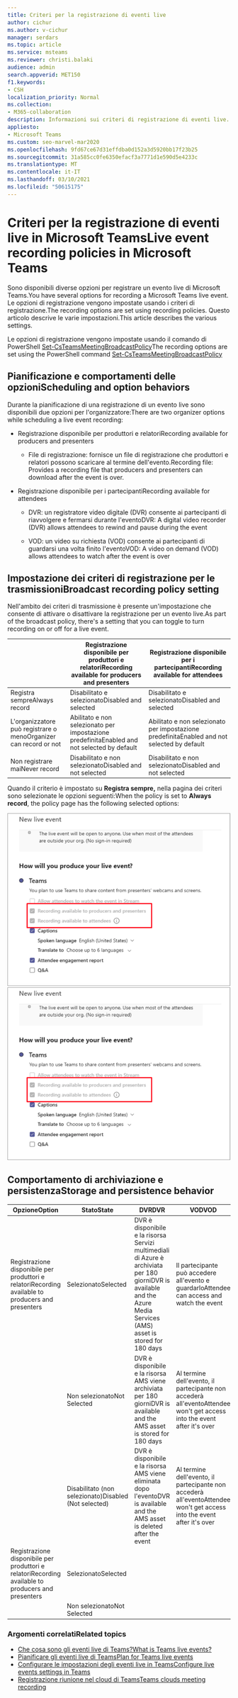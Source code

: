```yaml
---
title: Criteri per la registrazione di eventi live
author: cichur
ms.author: v-cichur
manager: serdars
ms.topic: article
ms.service: msteams
ms.reviewer: christi.balaki
audience: admin
search.appverid: MET150
f1.keywords:
- CSH
localization_priority: Normal
ms.collection:
- M365-collaboration
description: Informazioni sui criteri di registrazione di eventi live.
appliesto:
- Microsoft Teams
ms.custom: seo-marvel-mar2020
ms.openlocfilehash: 9fd67ce67d31effdba0d152a3d5920bb17f23b25
ms.sourcegitcommit: 31a585cc0fe6350efacf3a7771d1e590d5e4233c
ms.translationtype: MT
ms.contentlocale: it-IT
ms.lasthandoff: 03/10/2021
ms.locfileid: "50615175"
---
```

# <a name="live-event-recording-policies-in-microsoft-teams"></a><span data-ttu-id="369b1-103">Criteri per la registrazione di eventi live in Microsoft Teams</span><span class="sxs-lookup"><span data-stu-id="369b1-103">Live event recording policies in Microsoft Teams</span></span>

<span data-ttu-id="369b1-104">Sono disponibili diverse opzioni per registrare un evento live di Microsoft Teams.</span><span class="sxs-lookup"><span data-stu-id="369b1-104">You have several options for recording a Microsoft Teams live event.</span></span> <span data-ttu-id="369b1-105">Le opzioni di registrazione vengono impostate usando i criteri di registrazione.</span><span class="sxs-lookup"><span data-stu-id="369b1-105">The recording options are set using recording policies.</span></span> <span data-ttu-id="369b1-106">Questo articolo descrive le varie impostazioni.</span><span class="sxs-lookup"><span data-stu-id="369b1-106">This article describes the various settings.</span></span>

<span data-ttu-id="369b1-107">Le opzioni di registrazione vengono impostate usando il comando di PowerShell [Set-CsTeamsMeetingBroadcastPolicy](https://docs.microsoft.com/powershell/module/skype/set-csteamsmeetingbroadcastpolicy?view=skype-ps)</span><span class="sxs-lookup"><span data-stu-id="369b1-107">The recording options are set using the PowerShell command [Set-CsTeamsMeetingBroadcastPolicy](https://docs.microsoft.com/powershell/module/skype/set-csteamsmeetingbroadcastpolicy?view=skype-ps)</span></span>

## <a name="scheduling-and-option-behaviors"></a><span data-ttu-id="369b1-108">Pianificazione e comportamenti delle opzioni</span><span class="sxs-lookup"><span data-stu-id="369b1-108">Scheduling and option behaviors</span></span>

<span data-ttu-id="369b1-109">Durante la pianificazione di una registrazione di un evento live sono disponibili due opzioni per l'organizzatore:</span><span class="sxs-lookup"><span data-stu-id="369b1-109">There are two organizer options while scheduling a live event recording:</span></span>

- <span data-ttu-id="369b1-110">Registrazione disponibile per produttori e relatori</span><span class="sxs-lookup"><span data-stu-id="369b1-110">Recording available for producers and presenters</span></span>

  - <span data-ttu-id="369b1-111">File di registrazione: fornisce un file di registrazione che produttori e relatori possono scaricare al termine dell'evento.</span><span class="sxs-lookup"><span data-stu-id="369b1-111">Recording file: Provides a recording file that producers and presenters can download after the event is over.</span></span>

- <span data-ttu-id="369b1-112">Registrazione disponibile per i partecipanti</span><span class="sxs-lookup"><span data-stu-id="369b1-112">Recording available for attendees</span></span>

  - <span data-ttu-id="369b1-113">DVR: un registratore video digitale (DVR) consente ai partecipanti di riavvolgere e fermarsi durante l'evento</span><span class="sxs-lookup"><span data-stu-id="369b1-113">DVR: A digital video recorder (DVR) allows attendees to rewind and pause during the event</span></span>

  - <span data-ttu-id="369b1-114">VOD: un video su richiesta (VOD) consente ai partecipanti di guardarsi una volta finito l'evento</span><span class="sxs-lookup"><span data-stu-id="369b1-114">VOD: A video on demand (VOD) allows attendees to watch after the event is over</span></span>

## <a name="broadcast-recording-policy-setting"></a><span data-ttu-id="369b1-115">Impostazione dei criteri di registrazione per le trasmissioni</span><span class="sxs-lookup"><span data-stu-id="369b1-115">Broadcast recording policy setting</span></span>

<span data-ttu-id="369b1-116">Nell'ambito dei criteri di trasmissione è presente un'impostazione che consente di attivare o disattivare la registrazione per un evento live.</span><span class="sxs-lookup"><span data-stu-id="369b1-116">As part of the broadcast policy, there's a setting that you can toggle to turn recording on or off for a live event.</span></span>

|                                 | <span data-ttu-id="369b1-117">Registrazione disponibile per produttori e relatori</span><span class="sxs-lookup"><span data-stu-id="369b1-117">Recording available for producers and presenters</span></span> | <span data-ttu-id="369b1-118">Registrazione disponibile per i partecipanti</span><span class="sxs-lookup"><span data-stu-id="369b1-118">Recording available for attendees</span></span> |
| ------------------------------- | ---------------------------------------------------- | ------------------------------------- |
| <span data-ttu-id="369b1-119">Registra sempre</span><span class="sxs-lookup"><span data-stu-id="369b1-119">Always record</span></span>               | <span data-ttu-id="369b1-120">Disabilitato e selezionato</span><span class="sxs-lookup"><span data-stu-id="369b1-120">Disabled and selected</span></span>                                | <span data-ttu-id="369b1-121">Disabilitato e selezionato</span><span class="sxs-lookup"><span data-stu-id="369b1-121">Disabled and selected</span></span>         |
| <span data-ttu-id="369b1-122">L'organizzatore può registrare o meno</span><span class="sxs-lookup"><span data-stu-id="369b1-122">Organizer can record or not</span></span> | <span data-ttu-id="369b1-123">Abilitato e non selezionato per impostazione predefinita</span><span class="sxs-lookup"><span data-stu-id="369b1-123">Enabled and not selected by default</span></span>                  | <span data-ttu-id="369b1-124">Abilitato e non selezionato per impostazione predefinita</span><span class="sxs-lookup"><span data-stu-id="369b1-124">Enabled and not selected by default</span></span>   |
| <span data-ttu-id="369b1-125">Non registrare mai</span><span class="sxs-lookup"><span data-stu-id="369b1-125">Never record</span></span>               | <span data-ttu-id="369b1-126">Disabilitato e non selezionato</span><span class="sxs-lookup"><span data-stu-id="369b1-126">Disabled and not selected</span></span>                            | <span data-ttu-id="369b1-127">Disabilitato e non selezionato</span><span class="sxs-lookup"><span data-stu-id="369b1-127">Disabled and not selected</span></span>      |

<span data-ttu-id="369b1-128">Quando il criterio è impostato su **Registra sempre,** nella pagina dei criteri sono selezionate le opzioni seguenti:</span><span class="sxs-lookup"><span data-stu-id="369b1-128">When the policy is set to **Always record**, the policy page has the following selected options:</span></span>

<span data-ttu-id="369b1-129">![Impostazioni dei criteri per gli eventi live](../media/live-event-recording-policy.png "Screenshot dell'impostazione dei criteri per gli eventi live nell'interfaccia di amministrazione di Microsoft Teams.")</span><span class="sxs-lookup"><span data-stu-id="369b1-129">![live events policy settings](../media/live-event-recording-policy.png "Screen shot of live events policy settings in the Microsoft Teams admin center")</span></span>

## <a name="storage-and-persistence-behavior"></a><span data-ttu-id="369b1-130">Comportamento di archiviazione e persistenza</span><span class="sxs-lookup"><span data-stu-id="369b1-130">Storage and persistence behavior</span></span>

| <span data-ttu-id="369b1-131">Opzione</span><span class="sxs-lookup"><span data-stu-id="369b1-131">Option</span></span>                                       | <span data-ttu-id="369b1-132">Stato</span><span class="sxs-lookup"><span data-stu-id="369b1-132">State</span></span>   | <span data-ttu-id="369b1-133">DVR</span><span class="sxs-lookup"><span data-stu-id="369b1-133">DVR</span></span>                                                   | <span data-ttu-id="369b1-134">VOD</span><span class="sxs-lookup"><span data-stu-id="369b1-134">VOD</span></span>                                                     | <span data-ttu-id="369b1-135">Registrazione</span><span class="sxs-lookup"><span data-stu-id="369b1-135">Recording</span></span>                |
| ------------------------------------------------ | ------------ | --------------------------------------------------------- | ----------------------------------------------------------- | ---------------------------- |
| <span data-ttu-id="369b1-136">Registrazione disponibile per produttori e relatori</span><span class="sxs-lookup"><span data-stu-id="369b1-136">Recording available to producers and presenters</span></span> | <span data-ttu-id="369b1-137">Selezionato</span><span class="sxs-lookup"><span data-stu-id="369b1-137">Selected</span></span>     | <span data-ttu-id="369b1-138">DVR è disponibile e la risorsa Servizi multimediali di Azure è archiviata per 180 giorni</span><span class="sxs-lookup"><span data-stu-id="369b1-138">DVR is available and the Azure Media Services (AMS) asset is stored for 180 days</span></span> | <span data-ttu-id="369b1-139">Il partecipante può accedere all'evento e guardarlo</span><span class="sxs-lookup"><span data-stu-id="369b1-139">Attendee can access and watch the event</span></span>                     |                              |
|                                                  | <span data-ttu-id="369b1-140">Non selezionato</span><span class="sxs-lookup"><span data-stu-id="369b1-140">Not Selected</span></span> | <span data-ttu-id="369b1-141">DVR è disponibile e la risorsa AMS viene archiviata per 180 giorni</span><span class="sxs-lookup"><span data-stu-id="369b1-141">DVR is available and the AMS asset is stored for 180 days</span></span> | <span data-ttu-id="369b1-142">Al termine dell'evento, il partecipante non accederà all'evento</span><span class="sxs-lookup"><span data-stu-id="369b1-142">Attendee won't get access into the event after it's over</span></span> |                              |
||<span data-ttu-id="369b1-143">Disabilitato (non selezionato)</span><span class="sxs-lookup"><span data-stu-id="369b1-143">Disabled (Not selected)</span></span>|<span data-ttu-id="369b1-144">DVR è disponibile e la risorsa AMS viene eliminata dopo l'evento</span><span class="sxs-lookup"><span data-stu-id="369b1-144">DVR is available and the AMS asset is deleted after the event</span></span>|<span data-ttu-id="369b1-145">Al termine dell'evento, il partecipante non accederà all'evento</span><span class="sxs-lookup"><span data-stu-id="369b1-145">Attendee won't get access into the event after it's over</span></span>||
| <span data-ttu-id="369b1-146">Registrazione disponibile per produttori e relatori</span><span class="sxs-lookup"><span data-stu-id="369b1-146">Recording available to producers and presenters</span></span> | <span data-ttu-id="369b1-147">Selezionato</span><span class="sxs-lookup"><span data-stu-id="369b1-147">Selected</span></span>     |                                                           |                                                             | <span data-ttu-id="369b1-148">Viene creato e archiviato un file MP4</span><span class="sxs-lookup"><span data-stu-id="369b1-148">An MP4 is created and stored</span></span> |
|                                                  | <span data-ttu-id="369b1-149">Non selezionato</span><span class="sxs-lookup"><span data-stu-id="369b1-149">Not Selected</span></span> |                                                           |                                                             | <span data-ttu-id="369b1-150">Non viene creato alcun file</span><span class="sxs-lookup"><span data-stu-id="369b1-150">No file is created</span></span>           |

### <a name="related-topics"></a><span data-ttu-id="369b1-151">Argomenti correlati</span><span class="sxs-lookup"><span data-stu-id="369b1-151">Related topics</span></span>

- [<span data-ttu-id="369b1-152">Che cosa sono gli eventi live di Teams?</span><span class="sxs-lookup"><span data-stu-id="369b1-152">What is Teams live events?</span></span>](what-are-teams-live-events.md)
- [<span data-ttu-id="369b1-153">Pianificare gli eventi live di Teams</span><span class="sxs-lookup"><span data-stu-id="369b1-153">Plan for Teams live events</span></span>](plan-for-teams-live-events.md)
- [<span data-ttu-id="369b1-154">Configurare le impostazioni degli eventi live in Teams</span><span class="sxs-lookup"><span data-stu-id="369b1-154">Configure live events settings in Teams</span></span>](configure-teams-live-events.md)
- [<span data-ttu-id="369b1-155">Registrazione riunione nel cloud di Teams</span><span class="sxs-lookup"><span data-stu-id="369b1-155">Teams clouds meeting recording</span></span>](../cloud-recording.md)
